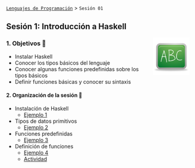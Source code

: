 [`Lenguajes de Programación`](../README.md) > `Sesión 01`

## Sesión 1: Introducción a Haskell

<img src="../imagenes/pizarron.png" align="right" height="100" width="100" hspace="10">

### 1. Objetivos :dart:

- Instalar Haskell
- Conocer los tipos básicos del lenguaje
- Conocer algunas funciones predefinidas sobre los tipos básicos
- Definir funciones básicas y conocer su sintaxis

#### 2. Organización de la sesión :blue_book:

- Instalación de Haskell
   - [Ejemplo 1](ejemplo01/README.md)
- Tipos de datos primitivos
   - [Ejemplo 2](ejemplo02/README.md)
- Funciones predefinidas
   - [Ejemplo 3](ejemplo03/README.md)
- Definición de funciones
   - [Ejemplo 4](ejemplo04/README.md)
   - [Actividad](actividad/README.md)
